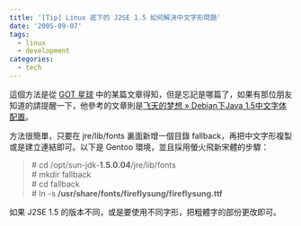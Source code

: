 ```yaml
---
title: '[Tip] Linux 底下的 J2SE 1.5 如何解決中文字形問題'
date: '2005-09-07'
tags:
  - linux
  - development
categories:
  - tech
---
```

這個方法是從 [GOT 星球](http://planet.gentoo.org.tw/) 中的某篇文章得知，但是忘記是哪篇了，如果有那位朋友知道的請提醒一下，他參考的文章則是[飞天的梦想 » Debian下Java 1.5中文字体配置](http://hiei.yeax.com/?p=48)。  
  
方法很簡單，只要在 jre/lib/fonts 裏面新增一個目錄 fallback，再把中文字形複製或是建立連結即可。以下是 Gentoo 環境，並且採用螢火飛新宋體的步驟：  

>   
> \# cd /opt/sun-jdk-**1.5.0.04**/jre/lib/fonts  
> \# mkdir fallback  
> \# cd fallback  
> \# ln -s **/usr/share/fonts/fireflysung/fireflysung.ttf**  

  
如果 J2SE 1.5 的版本不同，或是要使用不同字形，把粗體字的部份更改即可。